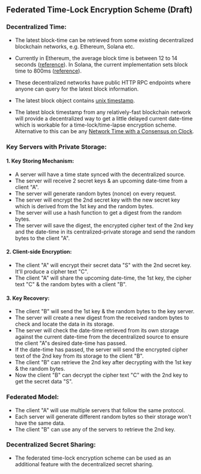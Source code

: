 ## Federated Time-Lock Encryption Scheme (Draft)

### Decentralized Time:

- The latest block-time can be retrieved from some existing decentralized blockchain networks, e.g. Ethereum, Solana etc.

- Currently in Ethereum, the average block time is between 12 to 14 seconds ([reference](https://ethereum.org/en/developers/docs/blocks/#:~:text=In%20Ethereum%2C%20the%20average%20block%20time%20is%20between%2012%20to%2014%20seconds)). In Solana, the current implementation sets block time to 800ms ([reference](https://docs.solana.com/cluster/synchronization#:~:text=The%20current%20implementation%20sets%20block%20time%20to%20800ms.)).

- These decentralized networks have public HTTP RPC endpoints where anyone can query for the latest block information.

- The latest block object contains [unix timestamp](https://en.bitcoin.it/wiki/Block_timestamp).

- The latest block timestamp from any relatively-fast blockchain network will provide a decentralized way to get a little delayed current date-time which is workable for a time-lock/time-lapse encryption scheme. Alternative to this can be any [Network Time with a Consensus on Clock](https://eprint.iacr.org/2019/1348).


### Key Servers with Private Storage:
#### 1. Key Storing Mechanism:

- A server will have a time state synced with the decentralized source.
- The server will receive 2 secret keys & an upcoming date-time from a client "A".
- The server will generate random bytes (nonce) on every request.
- The server will encrypt the 2nd secret key with the new secret key which is derived from the 1st key and the random bytes.
- The server will use a hash function to get a digest from the random bytes.
- The server will save the digest, the encrypted cipher text of the 2nd key and the date-time in its centralized-private storage and send the random bytes to the client "A".

#### 2. Client-side Encryption:  

- The client "A" will encrypt their secret data "S" with the 2nd secret key. It'll produce a cipher text "C".
- The client "A" will share the upcoming date-time, the 1st key, the cipher text "C" & the random bytes with a client "B".

#### 3. Key Recovery:

- The client "B" will send the 1st key & the random bytes to the key server.
- The server will create a new digest from the received random bytes to check and locate the data in its storage.
- The server will check the date-time retrieved from its own storage against the current date-time from the decentralized source to ensure the client "A"s desired date-time has passed.
- If the date-time has passed, the server will send the encrypted cipher text of the 2nd key from its storage to the client "B".
- The client "B" can retrieve the 2nd key after decrypting with the 1st key & the random bytes.
- Now the client "B" can decrypt the cipher text "C" with the 2nd key to get the secret data "S".


### Federated Model:

- The client "A" will use multiple servers that follow the same protocol.
- Each server will generate different random bytes so their storage won't have the same data.
- The client "B" can use any of the servers to retrieve the 2nd key.

### Decentralized Secret Sharing:

- The federated time-lock encryption scheme can be used as an additional feature with the decentralized secret sharing.
